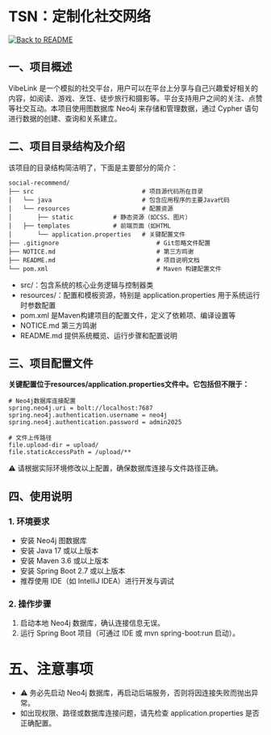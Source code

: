 # TSN：定制化社交网络

[![Back to README](https://img.shields.io/badge/%20Back%20to%20README-brown?style=for-the-badge)](README.md)

## 一、项目概述

VibeLink 是一个模拟的社交平台，用户可以在平台上分享与自己兴趣爱好相关的内容，如阅读、游戏、烹饪、徒步旅行和摄影等。平台支持用户之间的关注、点赞等社交互动。本项目使用图数据库 Neo4j 来存储和管理数据，通过 Cypher 语句进行数据的创建、查询和关系建立。



## 二、项目目录结构及介绍

该项目的目录结构简洁明了，下面是主要部分的简介：

```plaintext
social-recommend/
├── src                      		 # 项目源代码所在目录
│   └── java                  		 # 包含应用程序的主要Java代码
│   └── resources                	 # 配置资源
│    	├── static			 # 静态资源（如CSS、图片）
│	├── templates			 # 前端页面（如HTML
│    	└── application.properties 	 # 关键配置文件
├── .gitignore                           # Git忽略文件配置
├── NOTICE.md                            # 第三方鸣谢
├── README.md                            # 项目说明文档
└── pom.xml                              # Maven 构建配置文件
```



- src/：包含系统的核心业务逻辑与控制器类
- resources/：配置和模板资源，特别是 application.properties 用于系统运行时参数配置
- pom.xml 是Maven构建项目的配置文件，定义了依赖项、编译设置等
- NOTICE.md 第三方鸣谢
- README.md 提供系统概览、运行步骤和配置说明



## 三、项目配置文件

**关键配置位于resources/application.properties文件中。它包括但不限于：**

```properties
# Neo4j数据库连接配置
spring.neo4j.uri = bolt://localhost:7687
spring.neo4j.authentication.username = neo4j
spring.neo4j.authentication.password = admin2025

# 文件上传路径
file.upload-dir = upload/
file.staticAccessPath = /upload/**
```

⚠️ 请根据实际环境修改以上配置，确保数据库连接与文件路径正确。


## 四、使用说明

### 1. 环境要求

- 安装 Neo4j 图数据库
- 安装 Java 17 或以上版本
- 安装 Maven 3.6 或以上版本
- 安装 Spring Boot 2.7 或以上版本
- 推荐使用 IDE（如 IntelliJ IDEA）进行开发与调试

### 2. 操作步骤

1. 启动本地 Neo4j 数据库，确认连接信息无误。
2. 运行 Spring Boot 项目（可通过 IDE 或 mvn spring-boot:run 启动）。




#  五、注意事项

- ⚠️ 务必先启动 Neo4j 数据库，再启动后端服务，否则将因连接失败而抛出异常。
- 如出现权限、路径或数据库连接问题，请先检查 application.properties 是否正确配置。